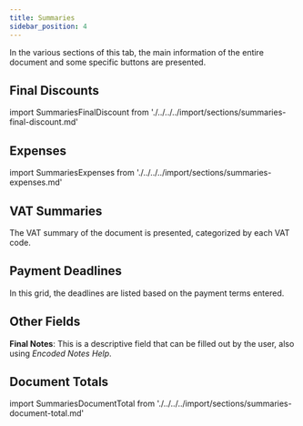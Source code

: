 ```yaml
---
title: Summaries
sidebar_position: 4
---
```


In the various sections of this tab, the main information of the entire document and some specific buttons are presented.

## Final Discounts

import SummariesFinalDiscount from './../../../import/sections/summaries-final-discount.md'

<SummariesFinalDiscount />

## Expenses

import SummariesExpenses from './../../../import/sections/summaries-expenses.md'

<SummariesExpenses />

## VAT Summaries

The VAT summary of the document is presented, categorized by each VAT code.

## Payment Deadlines

In this grid, the deadlines are listed based on the payment terms entered.

## Other Fields

**Final Notes**: This is a descriptive field that can be filled out by the user, also using *Encoded Notes Help*.

## Document Totals

import SummariesDocumentTotal from './../../../import/sections/summaries-document-total.md'

<SummariesDocumentTotal />
